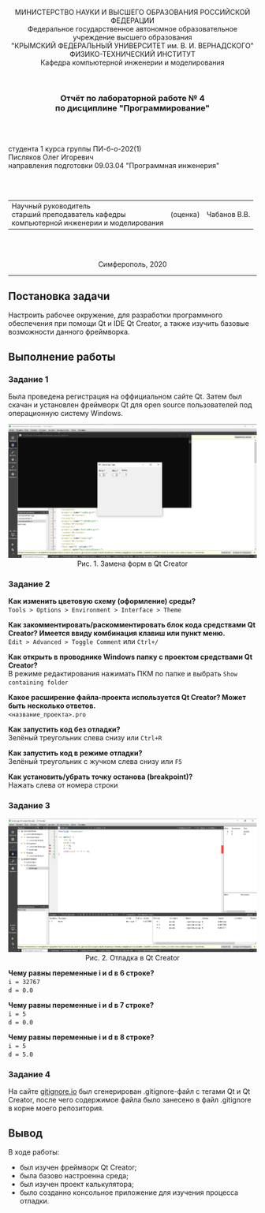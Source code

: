 <p align="center">МИНИСТЕРСТВО НАУКИ  И ВЫСШЕГО ОБРАЗОВАНИЯ РОССИЙСКОЙ ФЕДЕРАЦИИ<br>
Федеральное государственное автономное образовательное учреждение высшего образования<br>
"КРЫМСКИЙ ФЕДЕРАЛЬНЫЙ УНИВЕРСИТЕТ им. В. И. ВЕРНАДСКОГО"<br>
ФИЗИКО-ТЕХНИЧЕСКИЙ ИНСТИТУТ<br>
Кафедра компьютерной инженерии и моделирования</p>
<br>
<h3 align="center">Отчёт по лабораторной работе № 4<br> по дисциплине "Программирование"</h3>
<br><br>
<p>студента 1 курса группы ПИ-б-о-202(1)<br>
Писляков Олег Игоревич<br>
направления подготовки 09.03.04 "Программная инженерия"</p>
<br><br>
<table>
<tr><td>Научный руководитель<br> старший преподаватель кафедры<br> компьютерной инженерии и моделирования</td>
<td>(оценка)</td>
<td>Чабанов В.В.</td>
</tr>
</table>
<br><br>
<p align="center">Симферополь, 2020</p>
<hr>

## Постановка задачи

Настроить рабочее окружение, для разработки программного обеспечения при помощи Qt и IDE Qt Creator, а также изучить базовые возможности данного фреймворка.

## Выполнение работы

### Задание 1

Была проведена регистрация на оффициальном сайте Qt. Затем был скачан и установлен фреймворк Qt для open source пользователей под операционную систему Windows.

<p align="center">
<img src="images/1.png"><br>
Рис. 1. Замена форм в Qt Creator 
</p>


### Задание 2

**Как изменить цветовую схему (оформление) среды?**<br>
`Tools > Options > Environment > Interface > Theme`

**Как закомментировать/раскомментировать блок кода средствами Qt Creator? Имеется ввиду комбинация клавиш или пункт меню.**<br>
`Edit > Advanced > Toggle Comment` или `Ctrl+/`

**Как открыть в проводнике Windows папку с проектом средствами Qt Creator?**<br>
В режиме редактирования нажимать ПКМ по папке и выбрать `Show containing folder`

**Какое расширение файла-проекта используется Qt Creator? Может быть несколько ответов.**<br>
`<название_проекта>.pro`

**Как запустить код без отладки?**<br>
Зелёный треугольник слева снизу или `Ctrl+R`

**Как запустить код в режиме отладки?**<br>
Зелёный треугольник с жучком слева снизу или `F5`

**Как установить/убрать точку останова (breakpoint)?**<br>
Нажать слева от номера строки

### Задание 3

<p align="center">
<img src="images/2.png"><br>
Рис. 2. Отладка в Qt Creator 
</p>

**Чему равны переменные i и d в 6 строке?**<br>
`i = 32767`<br>
`d = 0.0`

**Чему равны переменные i и d в 7 строкe?**<br>
`i = 5`<br>
`d = 0.0`

**Чему равны переменные i и d в 8 строке?**<br>
`i = 5`<br>
`d = 5.0`

### Задание 4

На сайте <a href="https://www.toptal.com/developers/gitignore"><span>gitignore.io</span></a> был сгенерирован .gitignore-файл с тегами Qt и Qt Creator, после чего содержимое файла было занесено в файл .gitignore в корне моего репозитория.

## Вывод

В ходе работы:

- был изучен фреймворк Qt Creator;
- была базово настроенна среда;
- был изучен проект калькулятора;
- было созданно консольное приложение для изучения процесса отладки.